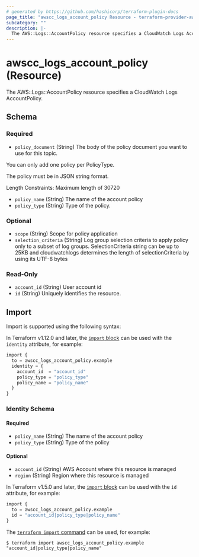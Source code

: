 ```yaml
---
# generated by https://github.com/hashicorp/terraform-plugin-docs
page_title: "awscc_logs_account_policy Resource - terraform-provider-awscc"
subcategory: ""
description: |-
  The AWS::Logs::AccountPolicy resource specifies a CloudWatch Logs AccountPolicy.
---
```


# awscc_logs_account_policy (Resource)

The AWS::Logs::AccountPolicy resource specifies a CloudWatch Logs AccountPolicy.



<!-- schema generated by tfplugindocs -->
## Schema

### Required

- `policy_document` (String) The body of the policy document you want to use for this topic.

You can only add one policy per PolicyType.

The policy must be in JSON string format.

Length Constraints: Maximum length of 30720
- `policy_name` (String) The name of the account policy
- `policy_type` (String) Type of the policy.

### Optional

- `scope` (String) Scope for policy application
- `selection_criteria` (String) Log group  selection criteria to apply policy only to a subset of log groups. SelectionCriteria string can be up to 25KB and cloudwatchlogs determines the length of selectionCriteria by using its UTF-8 bytes

### Read-Only

- `account_id` (String) User account id
- `id` (String) Uniquely identifies the resource.

## Import

Import is supported using the following syntax:

In Terraform v1.12.0 and later, the [`import` block](https://developer.hashicorp.com/terraform/language/import) can be used with the `identity` attribute, for example:

```terraform
import {
  to = awscc_logs_account_policy.example
  identity = {
    account_id  = "account_id"
    policy_type = "policy_type"
    policy_name = "policy_name"
  }
}
```

<!-- schema generated by tfplugindocs -->
### Identity Schema

#### Required

- `policy_name` (String) The name of the account policy
- `policy_type` (String) Type of the policy

#### Optional

- `account_id` (String) AWS Account where this resource is managed
- `region` (String) Region where this resource is managed

In Terraform v1.5.0 and later, the [`import` block](https://developer.hashicorp.com/terraform/language/import) can be used with the `id` attribute, for example:

```terraform
import {
  to = awscc_logs_account_policy.example
  id = "account_id|policy_type|policy_name"
}
```

The [`terraform import` command](https://developer.hashicorp.com/terraform/cli/commands/import) can be used, for example:

```shell
$ terraform import awscc_logs_account_policy.example "account_id|policy_type|policy_name"
```
